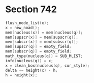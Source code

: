 # Section 742

```c << Swap the subscript and superscript into box |x| >>=
flush_node_list(x);
x = new_noad();
mem[nucleus(x)] = mem[nucleus(q)];
mem[supscr(x)] = mem[supscr(q)];
mem[subscr(x)] = mem[subscr(q)];
mem[supscr(q)] = empty_field;
mem[subscr(q)] = empty_field;
math_type(nucleus(q)) = SUB_MLIST;
info(nucleus(q)) = x;
x = clean_box(nucleus(q), cur_style);
delta += height(x) - h;
h = height(x);
```
